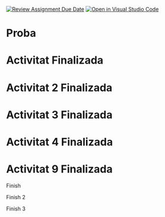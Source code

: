 [![Review Assignment Due Date](https://classroom.github.com/assets/deadline-readme-button-24ddc0f5d75046c5622901739e7c5dd533143b0c8e959d652212380cedb1ea36.svg)](https://classroom.github.com/a/x0L4NCoK)
[![Open in Visual Studio Code](https://classroom.github.com/assets/open-in-vscode-718a45dd9cf7e7f842a935f5ebbe5719a5e09af4491e668f4dbf3b35d5cca122.svg)](https://classroom.github.com/online_ide?assignment_repo_id=14864446&assignment_repo_type=AssignmentRepo)

# Proba
# Activitat Finalizada
# Activitat 2 Finalizada
# Activitat 3 Finalizada

# Activitat 4 Finalizada

# Activitat 9 Finalizada

Finish

Finish 2

Finish 3